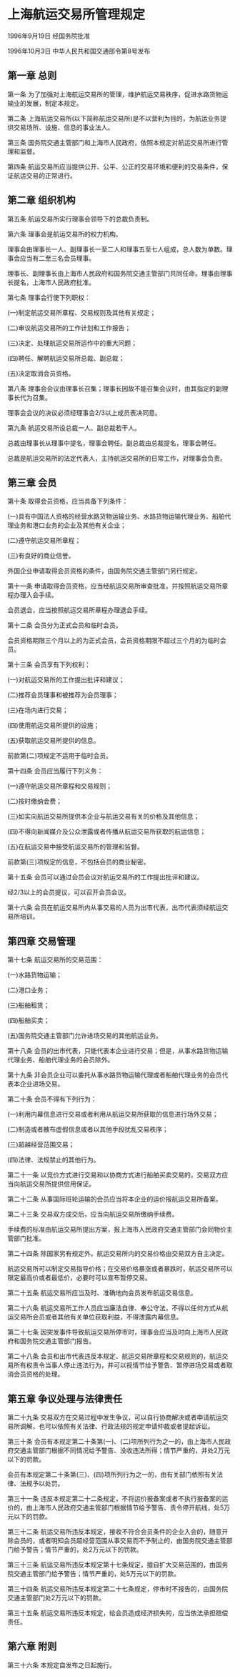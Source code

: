 # 上海航运交易所管理规定

1996年9月19日 经国务院批准　

1996年10月3日 中华人民共和国交通部令第8号发布　

## 第一章 总则

第一条 为了加强对上海航运交易所的管理，维护航运交易秩序，促进水路货物运输业的发展，制定本规定。

第二条 上海航运交易所(以下简称航运交易所)是不以营利为目的，为航运业务提供交易场所、设施、信息的事业法人。

第三条 国务院交通主管部门和上海市人民政府，依照本规定对航运交易所进行管理和监督。

第四条 航运交易所应当提供公开、公平、公正的交易环境和便利的交易条件，保证航运交易的正常进行。

## 第二章 组织机构

第五条 航运交易所实行理事会领导下的总裁负责制。

第六条 理事会是航运交易所的权力机构。

理事会由理事长一人、副理事长一至二人和理事五至七人组成，总人数为单数。理事会应当有二至三名会员理事。

理事长、副理事长由上海市人民政府和国务院交通主管部门共同任命。理事由理事长提名，上海市人民政府批准。

第七条 理事会行使下列职权：

(一)制定航运交易所章程、交易规则及其他有关规定；

(二)审议航运交易所的工作计划和工作报告；

(三)决定、处理航运交易所运作中的重大问题；

(四)聘任、解聘航运交易所总裁、副总裁；

(五)决定取消会员资格。

第八条 理事会会议由理事长召集；理事长因故不能召集会议时，由其指定的副理事长代为召集。

理事会会议的决议必须经理事会2/3以上成员表决同意。

第九条 航运交易所设总裁一人、副总裁若干人。

总裁由理事长从理事中提名，理事会聘任。副总裁由总裁提名，理事会聘任。

总裁是航运交易所的法定代表人，主持航运交易所的日常工作，对理事会负责。

## 第三章 会员

第十条 取得会员资格，应当具备下列条件：

(一)具有中国法人资格的经营水路货物运输业务、水路货物运输代理业务、船舶代理业务和港口业务的企业及其他有关企业；

(二)遵守航运交易所章程；

(三)有良好的商业信誉。

外国企业申请取得会员资格的条件，由国务院交通主管部门另行规定。

第十一条 申请取得会员资格，应当经航运交易所审查批准，并按照航运交易所章程办理入会手续。

会员退会，应当按照航运交易所章程办理退会手续。

第十二条 会员分为正式会员和临时会员。

会员资格期限三个月以上的为正式会员，会员资格期限不超过三个月的为临时会员。

第十三条 会员享有下列权利：

(一)对航运交易所的工作提出批评和建议；

(二)推荐会员理事和被推荐为会员理事；

(三)在场内进行交易；

(四)使用航运交易所提供的设施；

(五)获取航运交易所提供的信息。

前款第(二)项规定不适用于临时会员。

第十四条 会员应当履行下列义务：

(一)遵守航运交易所章程和交易规则；

(二)按时缴纳会费；

(三)如实向航运交易所提供本企业与航运交易有关的价格及其他信息；

(四)不得向新闻媒介及公众泄露或者传播从航运交易所获取的航运信息；

(五)在航运交易中接受航运交易所的管理和监督。

前款第(三)项规定的信息，不包括会员的商业秘密。

第十五条 会员可以通过会员会议对航运交易所的工作提出批评和建议。

经2/3以上的会员提议，可以召开会员会议。

第十六条 会员在航运交易所内从事交易的人员为出市代表，出市代表须经航运交易所培训。

## 第四章 交易管理

第十七条 航运交易所的交易范围：

(一)水路货物运输；

(二)港口业务；

(三)船舶租赁；

(四)船舶买卖；

(五)国务院交通主管部门允许进场交易的其他航运业务。

第十八条 会员的出市代表，只能代表本企业进行交易；但是，从事水路货物运输代理业务、船舶代理业务的会员除外。

第十九条 非会员企业可以委托从事水路货物运输代理或者船舶代理业务的会员代表本企业进场交易。

第二十条 会员不得有下列行为：

(一)利用内幕信息进行交易或者利用从航运交易所获取的信息进行场外交易；

(二)制造或者散布虚假信息或者以其他手段扰乱交易秩序；

(三)超越经营范围交易；

(四)法律、法规禁止的其他行为。

第二十一条 以竞价方式进行交易和以协商方式进行船舶买卖交易的，交易双方应当向航运交易所提供信用保证。

第二十二条 从事国际班轮运输的会员应当将本企业的运价报航运交易所备案。

第二十三条 交易双方成交后，应当向航运交易所缴纳手续费。

手续费的标准由航运交易所提出方案，报上海市人民政府交通主管部门会同物价主管部门批准。

第二十四条 除国家另有规定外，航运交易所内的交易价格由交易双方自主决定。

航运交易所可以制定交易指导价格；在交易价格暴涨或者暴跌时，航运交易所可以限定最高价或者最低价，必要时可以宣布暂停交易。

第二十五条 航运交易所应当及时、准确地向会员发布航运交易信息。

第二十六条 航运交易所工作人员应当廉洁自律、奉公守法，不得以任何方式从航运交易所会员或者其他有关单位获取利益，不得泄露内幕信息。

第二十七条 因突发事件导致航运交易所停市时，理事会应当及时向上海市人民政府和国务院交通主管部门报告。

第二十八条 会员和出市代表违反本规定、航运交易所章程和交易规则的，航运交易所有权责令当事人停止违法行为，并可以视情节给予警告、暂停进场交易或者取消会员资格的处理。

## 第五章 争议处理与法律责任

第二十九条 交易双方在交易过程中发生争议，可以自行协商解决或者申请航运交易所调解，也可以依照有关法律、行政法规的规定申请仲裁或者提起诉讼。

第三十条 会员有本规定第二十条第(一)、(二)项所列行为之一的，由上海市人民政府交通主管部门根据不同情况给予警告、没收违法所得；情节严重的，并处2万元以下的罚款。

会员有本规定第二十条第(三)、(四)项所列行为之一的，由有关部门依照有关法律、法规予以处罚。

第三十一条 违反本规定第二十二条规定，不将运价报备案或者不执行报备案的运价的，由上海市人民政府交通主管部门根据情节给予警告、责令停开航线，处5万元以下的罚款。

第三十二条 航运交易所违反本规定，接收不符合会员条件的企业入会的，随意开除会员的，或者明知会员超经营范围从事交易而不予制止的，由国务院交通主管部门给予警告；情节严重的，处2万元以下的罚款。

第三十三条 航运交易所违反本规定第十七条规定，擅自扩大交易范围的，由国务院交通主管部门给予警告；情节严重的，处5万元以下的罚款。

第三十四条 航运交易所违反本规定第二十七条规定，停市时不报告的，由国务院交通主管部门处2万元以下的罚款。

第三十五条 航运交易所违反本规定，给会员造成经济损失的，应当依法承担赔偿责任。

## 第六章 附则

第三十六条 本规定自发布之日起施行。
